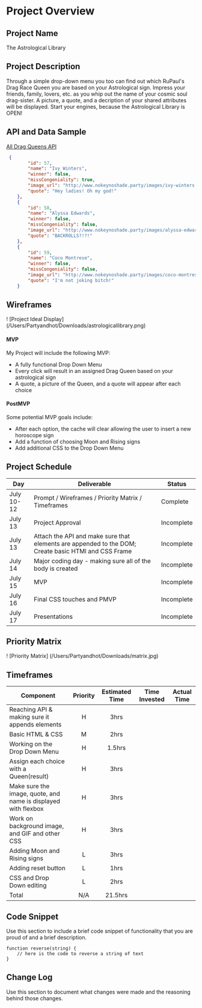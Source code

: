 # Project Overview

## Project Name

The Astrological Library

## Project Description

Through a simple drop-down menu you too can find out which RuPaul's Drag Race Queen you are based on your Astrological sign. Impress your friends, family, lovers, etc. as you whip out the name of your cosmic soul drag-sister. A picture, a quote, and a decription of your shared attributes will be displayed. Start your engines, because the Astrological Library is OPEN!  

## API and Data Sample
[All Drag Queens API](https://drag-race-api.readme.io/docs/get-all-queens)

```json
 {
        "id": 57,
        "name": "Ivy Winters",
        "winner": false,
        "missCongeniality": true,
        "image_url": "http://www.nokeynoshade.party/images/ivy-winters.jpg",
        "quote": "Hey ladies! Oh my god!"
    },
    {
        "id": 58,
        "name": "Alyssa Edwards",
        "winner": false,
        "missCongeniality": false,
        "image_url": "http://www.nokeynoshade.party/images/alyssa-edwards.jpg",
        "quote": "BACKROLLS?!?!"
    },
    {
        "id": 59,
        "name": "Coco Montrese",
        "winner": false,
        "missCongeniality": false,
        "image_url": "http://www.nokeynoshade.party/images/coco-montrese.jpg",
        "quote": "I'm not joking bitch!"
    }
```

## Wireframes

! [Project Ideal Display] (/Users/Partyandhot/Downloads/astrologicallibrary.png)

 #### MVP 
My Project will include the following MVP:

- A fully functional Drop Down Menu
- Every click will result in an assigned Drag Queen based on your astrological sign
- A quote, a picture of the Queen, and a quote will appear after each choice


#### PostMVP  
Some potential MVP goals include:
- After each option, the cache will clear allowing the user to insert a new horoscope sign
- Add a function of choosing Moon and Rising signs
- Add additional CSS to the Drop Down Menu 

## Project Schedule

|  Day | Deliverable | Status
|---|---| ---|
|July 10-12| Prompt / Wireframes / Priority Matrix / Timeframes | Complete
|July 13| Project Approval | Incomplete
|July 13| Attach the API and make sure that elements are appended to the DOM; Create basic HTMl and CSS Frame | Incomplete
|July 14| Major coding day - making sure all of the body is created | Incomplete
|July 15| MVP | Incomplete
|July 16| Final CSS touches and PMVP | Incomplete
|July 17| Presentations | Incomplete

## Priority Matrix

! [Priority Matrix] (/Users/Partyandhot/Downloads/matrix.jpg)

## Timeframes

| Component | Priority | Estimated Time | Time Invested | Actual Time |
| --- | :---: |  :---: | :---: | :---: |
| Reaching API & making sure it appends elements | H | 3hrs | | |
| Basic HTML & CSS | M | 2hrs | | |
| Working on the Drop Down Menu | H | 1.5hrs | | |
| Assign each choice with a Queen(result) | H | 3hrs | | |
| Make sure the image, quote, and name is displayed with flexbox | H | 3hrs | | |
| Work on background image, and GIF and other CSS | H | 3hrs | | |
| Adding Moon and Rising signs | L | 3hrs| | |
| Adding reset button | L | 1hrs| | |
| CSS and Drop Down editing | L | 2hrs| | |
| Total | N/A | 21.5hrs| | |

## Code Snippet

Use this section to include a brief code snippet of functionality that you are proud of and a brief description.  

```
function reverse(string) {
	// here is the code to reverse a string of text
}
```

## Change Log
 Use this section to document what changes were made and the reasoning behind those changes.  
